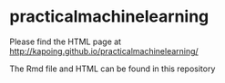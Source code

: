 # practicalmachinelearning

Please find the HTML page at <http://kapoing.github.io/practicalmachinelearning/>

The Rmd file and HTML can be found in this repository